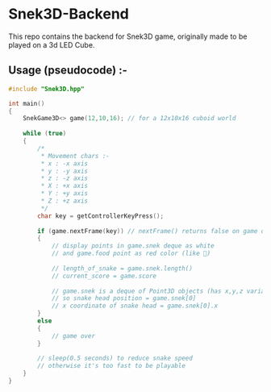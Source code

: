 # Snek3D-Backend
This repo contains the backend for Snek3D game, originally made to be played on a 3d LED Cube.

## Usage (pseudocode) :-
```cpp
#include "Snek3D.hpp"

int main()
{
	SnekGame3D<> game(12,10,16); // for a 12x10x16 cuboid world
	
	while (true)
	{
		/*
		 * Movement chars :-
		 * x : -x axis
		 * y : -y axis
		 * z : -z axis
		 * X : +x axis
		 * Y : +y axis
		 * Z : +z axis
		 */
		char key = getControllerKeyPress();
		
		if (game.nextFrame(key)) // nextFrame() returns false on game over
		{
			// display points in game.snek deque as white
			// and game.food point as red color (like 🍎)
			
			// length_of_snake = game.snek.length()
			// current_score = game.score
			
			// game.snek is a deque of Point3D objects (has x,y,z variables)
			// so snake head position = game.snek[0]
			// x coordinate of snake head = game.snek[0].x
		}
		else
		{
			// game over
		}
		
		// sleep(0.5 seconds) to reduce snake speed
		// otherwise it's too fast to be playable
	}
}
```
